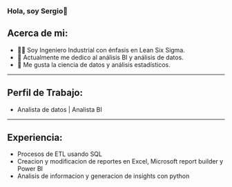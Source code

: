 ### Hola, soy Sergio👋

## Acerca de mi:

- 👨‍🎓 Soy Ingeniero Industrial con énfasis en Lean Six Sigma.
- 🔭 Actualmente me dedico al análisis BI y análisis de datos.
- 🌱 Me gusta la ciencia de datos y análisis estadísticos.
____
## Perfil de Trabajo:

- Analista de datos | Analista BI
____
## Experiencia:

- Procesos de ETL usando SQL
- Creacion y modificacion de reportes en Excel, Microsoft report builder y Power BI
- Analisis de informacion y generacion de insights con python


